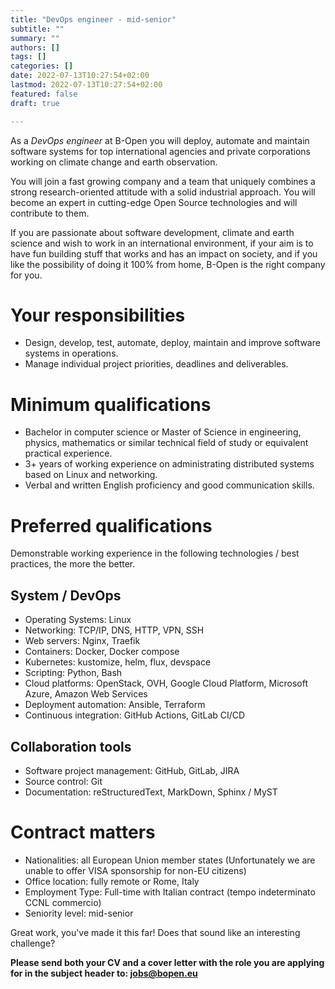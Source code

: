 ```yaml
---
title: "DevOps engineer - mid-senior"
subtitle: ""
summary: ""
authors: []
tags: []
categories: []
date: 2022-07-13T10:27:54+02:00
lastmod: 2022-07-13T10:27:54+02:00
featured: false
draft: true

---
```


As a <!---
job title
-->
_DevOps engineer_
at B-Open you will <!---
job short description
-->
deploy, automate and maintain software systems for top international agencies and private corporations working on climate change and earth observation.
<!---
common foreword
-->
You will join a fast growing company and
a team that uniquely combines a strong research-oriented attitude with a solid industrial approach.
You will become an expert in cutting-edge Open Source technologies and will contribute to them.

If you are passionate about software development, climate and earth science and wish to work in an international environment, if your aim is to have fun building stuff that works and has an impact on society, and if you like the possibility of doing it 100% from home, B-Open is the right company for you.
<!---
job long description
-->

# Your responsibilities

* Design, develop, test, automate, deploy, maintain and improve software systems in operations.
* Manage individual project priorities, deadlines and deliverables.

# Minimum qualifications

* Bachelor in computer science or Master of Science in engineering, physics, mathematics or similar technical field of study or equivalent practical experience.
* 3+ years of working experience on administrating distributed systems based on Linux and networking.
* Verbal and written English proficiency and good communication skills.

# Preferred qualifications

Demonstrable working experience in the following technologies / best practices, the more the better.

## System / DevOps

* Operating Systems: Linux
* Networking: TCP/IP, DNS, HTTP, VPN, SSH
* Web servers: Nginx, Traefik
* Containers: Docker, Docker compose
* Kubernetes: kustomize, helm, flux, devspace
* Scripting: Python, Bash
* Cloud platforms: OpenStack, OVH, Google Cloud Platform, Microsoft Azure, Amazon Web Services
* Deployment automation: Ansible, Terraform
* Continuous integration: GitHub Actions, GitLab CI/CD

## Collaboration tools

* Software project management: GitHub, GitLab, JIRA
* Source control: Git
* Documentation: reStructuredText, MarkDown, Sphinx / MyST

<!---
common closing
-->

# Contract matters

* Nationalities: all European Union member states (Unfortunately we are unable to offer VISA sponsorship for non-EU citizens)
* Office location: fully remote or Rome, Italy
* Employment Type: Full-time with Italian contract (tempo indeterminato CCNL commercio)
* Seniority level: mid-senior

Great work, you've made it this far!
Does that sound like an interesting challenge?

**Please send both your CV and a cover letter with the role you are applying for in the subject header to: jobs@bopen.eu**
